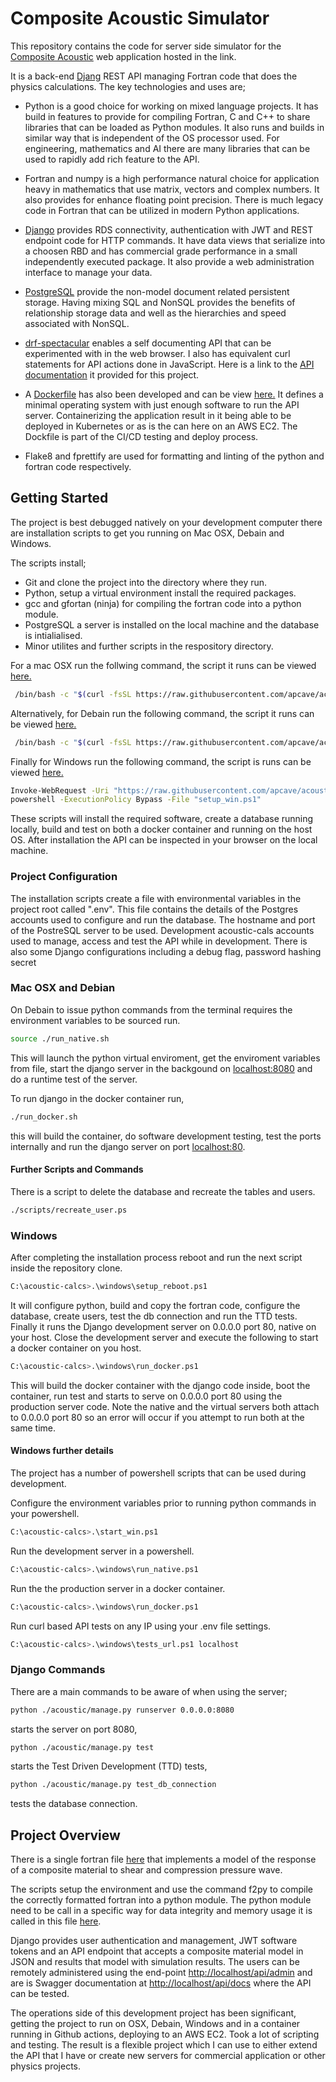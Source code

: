 # Composite Acoustic Simulator

This repository contains the code for server side simulator for the [Composite Acoustic](https://sound-wave.dev) web application hosted in the link.

It is a back-end [Djang](https://www.djangoproject.com/) REST API managing Fortran code that does the physics calculations. The key technologies and uses are;

- Python is a good choice for working on mixed language projects. It has build in features to provide for compiling Fortran, C and C++ to share libraries that can be loaded as Python modules. It also runs and builds in similar way that is independent of the OS processor used. For engineering, mathematics and AI there are many libraries that can be used to rapidly add rich feature to the API.

- Fortran and numpy is a high performance natural choice for application heavy in mathematics that use matrix, vectors and complex numbers. It also provides for enhance floating point precision. There is much legacy code in Fortran that can be utilized in modern Python applications.

- [Django](https://www.djangoproject.com/) provides RDS connectivity, authentication with JWT and REST endpoint code for HTTP commands. It have data views that serialize into a choosen RBD and has commercial grade performance in a small independently executed package. It also provide a web administration interface to manage your data.

- [PostgreSQL](https://www.postgresql.org) provide the non-model document related persistent storage. Having mixing SQL and NonSQL provides the benefits of relationship storage data and well as the hierarchies and speed associated with NonSQL.

- [drf-spectacular](https://drf-spectacular.readthedocs.io/en/latest/) enables a self documenting API that can be experimented with in the web browser. I also has equivalent curl statements for API actions done in JavaScript. Here is a link to the [API documentation](http://3.104.75.129/api/docs) it provided for this project.

- A [Dockerfile](https://docs.docker.com/build/concepts/dockerfile/) has also been developed and can be view [here.](https://github.com/apcave/acoustic-calcs/blob/main/run_docker) It defines a minimal operating system with just enough software to run the API server. Containerizing the application result in it being able to be deployed in Kubernetes or as is the can here on an AWS EC2. The Dockfile is part of the CI/CD testing and deploy process.

- Flake8 and fprettify are used for formatting and linting of the python and fortran code respectively.

## Getting Started

The project is best debugged natively on your development computer there are installation scripts to get you running on Mac OSX, Debain and Windows.

The scripts install;

- Git and clone the project into the directory where they run.
- Python, setup a virtual environment install the required packages.
- gcc and gfortan (ninja) for compiling the fortran code into a python module.
- PostgreSQL a server is installed on the local machine and the database is intialialised.
- Minor utilites and further scripts in the respository directory.

For a mac OSX run the follwing command, the script it runs can be viewed [here.](https://github.com/apcave/acoustic-calcs/blob/main/setup/setup_osx.sh)

```bash
 /bin/bash -c "$(curl -fsSL https://raw.githubusercontent.com/apcave/acoustic-calcs/refs/heads/main/setup/setup_osx.sh)"
```

Alternatively, for Debain run the following command, the script it runs can be viewed [here.](https://github.com/apcave/acoustic-calcs/blob/main/setup/setup_debian.sh)

```bash
 /bin/bash -c "$(curl -fsSL https://raw.githubusercontent.com/apcave/acoustic-calcs/refs/heads/main/setup/setup_debian.sh)"
```

Finally for Windows run the following command, the script is runs can be viewed [here.](https://github.com/apcave/acoustic-calcs/blob/main/setup/setup_win.ps1)

```bash
Invoke-WebRequest -Uri "https://raw.githubusercontent.com/apcave/acoustic-calcs/refs/heads/main/setup/setup_win.ps1" -OutFile "setup_win.ps1"
powershell -ExecutionPolicy Bypass -File "setup_win.ps1"
```

These scripts will install the required software, create a database running locally, build and test on both a docker container and running on the host OS. After installation the API can be inspected in your browser on the local machine.

### Project Configuration

The installation scripts create a file with environmental variables in the project root called ".env". This file contains the details of the Postgres accounts used to configure and run the database. The hostname and port of the PostreSQL server to be used. Development acoustic-cals accounts used to manage, access and test the API while in development. There is also some Django configurations including a debug flag, password hashing secret

### Mac OSX and Debian

On Debain to issue python commands from the terminal requires the environment variables to be sourced run.

```bash
source ./run_native.sh
```

This will launch the python virtual enviroment, get the enviroment variables from file, start the django server in the backgound on [localhost:8080](http://localhost:8080) and do a runtime test of the server.

To run django in the docker container run,

```bash
./run_docker.sh
```

this will build the container, do software development testing, test the ports internally and run the django server on port [localhost:80](http://localhost:80).

#### Further Scripts and Commands

There is a script to delete the database and recreate the tables and users.

```bash
./scripts/recreate_user.ps
```

### Windows

After completing the installation process reboot and run the next script inside the repository clone.

```bash
C:\acoustic-calcs>.\windows\setup_reboot.ps1
```

It will configure python, build and copy the fortran code, configure the database, create users, test the db connection and run the TTD tests.
Finally it runs the Django development server on 0.0.0.0 port 80, native on your host.
Close the development server and execute the following to start a docker container on you host.

```bash
C:\acoustic-calcs>.\windows\run_docker.ps1
```

This will build the docker container with the django code inside, boot the container, run test and starts to serve on 0.0.0.0 port 80 using the production server code.
Note the native and the virtual servers both attach to 0.0.0.0 port 80 so an error will occur if you attempt to run both at the same time.

#### Windows further details

The project has a number of powershell scripts that can be used during development.

Configure the environment variables prior to running python commands in your powershell.

```bash
C:\acoustic-calcs>.\start_win.ps1
```

Run the development server in a powershell.

```bash
C:\acoustic-calcs>.\windows\run_native.ps1
```

Run the the production server in a docker container.

```bash
C:\acoustic-calcs>.\windows\run_docker.ps1
```

Run curl based API tests on any IP using your .env file settings.

```bash
C:\acoustic-calcs>.\windows\tests_url.ps1 localhost
```

### Django Commands

There are a main commands to be aware of when using the server;

```bash
python ./acoustic/manage.py runserver 0.0.0.0:8080
```

starts the server on port 8080,

```bash
python ./acoustic/manage.py test
```

starts the Test Driven Development (TTD) tests,

```bash
python ./acoustic/manage.py test_db_connection
```

tests the database connection.

## Project Overview

There is a single fortran file [here](https://github.com/apcave/acoustic-calcs/blob/main/composite-sim/src/levesque.F90) that implements a model of the response of a composite material to shear and compression pressure wave.

The scripts setup the environment and use the command f2py to compile the correctly formatted fortran into a python module. The python module need to be call in a specific way for data integrity and memory usage it is called in this file [here](https://github.com/apcave/acoustic-calcs/blob/main/acoustic/composite/utils/run_sim.py).

Django provides user authentication and management, JWT software tokens and an API endpoint that accepts a composite material model in JSON and results that model with simulation results. The users can be remotely administered using the end-point [http://localhost/api/admin](http://localhost/api/admin) and are is Swagger documentation at [http://localhost/api/docs](http://localhost/api/admin) where the API can be tested.

The operations side of this development project has been significant, getting the project to run on OSX, Debain, Windows and in a container running in Github actions, deploying to an AWS EC2. Took a lot of scripting and testing. The result is a flexible project which I can use to either extend the API that I have or create new servers for commercial application or other physics projects.
